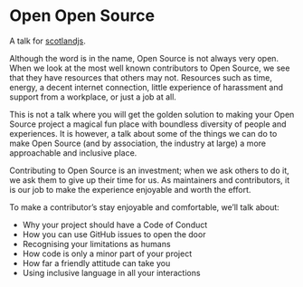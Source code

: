 # Open Open Source

A talk for [scotlandjs](scotlandjs).

Although the word is in the name, Open Source is not always very open.
When we look at the most well known contributors to Open Source, we see that
they have resources that others may not. Resources such as time, energy,
a decent internet connection, little experience of harassment and support
from a workplace, or just a job at all.

This is not a talk where you will get the golden solution to making your
Open Source project a magical fun place with boundless diversity of people
and experiences. It is however, a talk about some of the things we can do to
make Open Source (and by association, the industry at large) a more approachable
and inclusive place.

Contributing to Open Source is an investment; when we ask others to do it,
we ask them to give up their time for us. As maintainers and contributors,
it is our job to make the experience enjoyable and worth the effort.

To make a contributor’s stay enjoyable and comfortable, we’ll talk about:

* Why your project should have a Code of Conduct
* How you can use GitHub issues to open the door
* Recognising your limitations as humans
* How code is only a minor part of your project
* How far a friendly attitude can take you
* Using inclusive language in all your interactions

[scotlandjs]: http://scotlandjs.com
